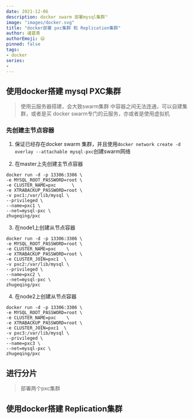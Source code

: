 ```yaml
---
date: 2021-12-06
description: docker swarm 部署mysql集群"
image: "images/docker.svg"
title: "docker部署 pxc集群 和 Replication集群"
author: 诸葛青
authorEmoji: 😃
pinned: false
tags:
- docker
series:
- 
---
```


## 使用docker搭建 mysql PXC集群
> 使用云服务器搭建，会大致swarm集群 中容器之间无法连通，可以自建集群，或者是买 docker swarm专门的云服务，亦或者是使用虚拟机

### 先创建主节点容器
1. 保证已经存在docker swarm 集群，并且使用`docker network create -d overlay --attachable mysql-pxc`创建swarm网络

2. 在master上先创建主节点容器
```shell
docker run -d -p 13306:3306 \
-e MYSQL_ROOT_PASSWORD=root \
-e CLUSTER_NAME=pxc      \
-e XTRABACKUP_PASSWORD=root \
-v pxc1:/var/lib/mysql \
--privileged \
--name=pxc1 \
--net=mysql-pxc \
zhugeqing/pxc
```

3. 在node1上创建从节点容器
```shell
docker run -d -p 13306:3306 \
-e MYSQL_ROOT_PASSWORD=root \
-e CLUSTER_NAME=pxc    \
-e XTRABACKUP_PASSWORD=root \
-e CLUSTER_JOIN=pxc1  \
-v pxc2:/var/lib/mysql \
--privileged \
--name=pxc2 \
--net=mysql-pxc \
zhugeqing/pxc
```

4. 在node2上创建从节点容器
```shell
docker run -d -p 13306:3306 \
-e MYSQL_ROOT_PASSWORD=root \
-e CLUSTER_NAME=pxc    \
-e XTRABACKUP_PASSWORD=root \
-e CLUSTER_JOIN=pxc1  \
-v pxc3:/var/lib/mysql \
--privileged \
--name=pxc3 \
--net=mysql-pxc \
zhugeqing/pxc
```

## 进行分片
> 部署两个pxc集群

## 使用docker搭建 Replication集群

